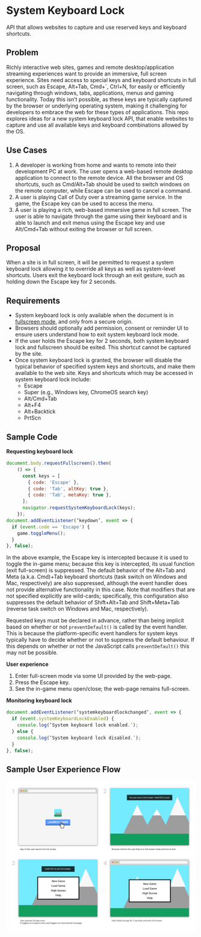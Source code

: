 # System Keyboard Lock
API that allows websites to capture and use reserved keys and keyboard shortcuts.

## Problem
Richly interactive web sites, games and remote desktop/application streaming experiences
want to provide an immersive, full screen experience. Sites need access to special keys
and keyboard shortcuts in full screen, such as Escape, Alt+Tab, Cmd+`, Ctrl+N, for easily
or efficiently navigating through windows, tabs, applications, menus and gaming
functionality. Today this isn’t possible, as these keys are typically captured by the
browser or underlying operating system, making it challenging for developers to embrace
the web for these types of applications. This repo explores ideas for a new system
keyboard lock API, that enable websites to capture and use all available keys and keyboard
combinations allowed by the OS.

## Use Cases 
1. A developer is working from home and wants to remote into their development PC at work.
    The user opens a web-based remote desktop application to connect to the remote device.
    All the browser and OS shortcuts, such as Cmd/Alt+Tab should be used to switch windows
    on the remote computer, while Escape can be used to cancel a command. 
2. A user is playing Call of Duty over a streaming game service. In the game, the Escape
    key can be used to access the menu.
3. A user is playing a rich, web-based immersive game in full screen. The user is able to
    navigate through the game using their keyboard and is able to launch and exit menus
    using the Escape key and use Alt/Cmd+Tab without exiting the browser or full screen.
 
## Proposal
When a site is in full screen, it will be permitted to request a system keyboard lock
allowing it to override all keys as well as system-level shortcuts. Users exit the
keyboard lock through an exit gesture, such as holding down the Escape key for 2 seconds.

## Requirements
* System keyboard lock is only available when the document is in
    [fullscreen mode](https://fullscreen.spec.whatwg.org/#fullscreen-enabled-flag),
    and only from a secure origin.
* Browsers should optionally add permission, consent or reminder UI to ensure users
    understand how to exit system keyboard lock mode.
* If the user holds the Escape key for 2 seconds, both system keyboard lock and fullscreen
    should be exited. This shortcut cannot be captured by the site.
* Once system keyboard lock is granted, the browser will disable the typical behavior of
    specified system keys and shortcuts, and make them available to the web site. Keys and
    shortcuts which may be accessed in system keyboard lock include:
  * Escape
  * Super (e.g., Windows key, ChromeOS search key)
  * Alt/Cmd+Tab
  * Alt+F4
  * Alt+Backtick
  * PrtScn

## Sample Code
__Requesting keyboard lock__
```javascript
document.body.requestFullscreen().then(
    () => {
      const keys = [
        { code: 'Escape' },
        { code: 'Tab', altKey: true },
        { code: 'Tab', metaKey: true },
      ];
      navigator.requestSystemKeyboardLock(keys);
    });
document.addEventListener(‘keydown’, event => {
  if (event.code == 'Escape') {
    game.toggleMenu();
  }
}, false);
```

In the above example, the Escape key is intercepted because it is used to toggle the
in-game menu; because this key is intercepted, its usual function (exit full-screen) is
suppressed. The default behavior of the Alt+Tab and Meta (a.k.a. Cmd)+Tab keyboard
shortcuts (task switch on Windows and Mac, respectively) are also suppressed, although
the event handler does not provide alternative functionality in this case. Note that
modifiers that are not specified explicitly are wild-cards; specifically, this
configuration also suppresses the default behavior of Shift+Alt+Tab and Shift+Meta+Tab
(reverse task switch on Windows and Mac, respectively).

Requested keys must be declared in advance, rather than being implicit based on whether
or not `preventDefault()` is called by the event handler. This is because the
platform-specific event handlers for system keys typically have to decide whether or not
to suppress the default behaviour. If this depends on whether or not the JavaScript calls
`preventDefault()` this may not be possible.

__User experience__

1. Enter full-screen mode via some UI provided by the web-page.
2. Press the Escape key.
3. See the in-game menu open/close; the web-page remains full-screen.

__Monitoring keyboard lock__
```javascript
document.addEventListener(‘systemkeyboardlockchanged’, event => {
  if (event.systemKeyboardLockEnabled) {
    console.log(‘System keyboard lock enabled.’);
  } else {
    console.log(‘System keyboard lock disabled.’);
  }
}, false);
```

## Sample User Experience Flow

![Example flow of a user entering and exiting this mode](images/sample_ux_flow.png)
